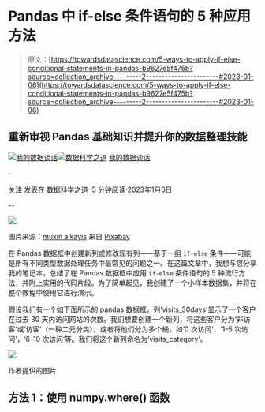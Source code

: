 # Pandas 中 if-else 条件语句的 5 种应用方法

> 原文：[https://towardsdatascience.com/5-ways-to-apply-if-else-conditional-statements-in-pandas-b9627e5f475b?source=collection_archive---------2-----------------------#2023-01-06](https://towardsdatascience.com/5-ways-to-apply-if-else-conditional-statements-in-pandas-b9627e5f475b?source=collection_archive---------2-----------------------#2023-01-06)

## 重新审视 Pandas 基础知识并提升你的数据整理技能

[](https://medium.com/@insightsbees?source=post_page-----b9627e5f475b--------------------------------)[![我的数据谈话](../Images/8adf8046dbb807d7613a324bdab8bc02.png)](https://medium.com/@insightsbees?source=post_page-----b9627e5f475b--------------------------------)[](https://towardsdatascience.com/?source=post_page-----b9627e5f475b--------------------------------)[![数据科学之道](../Images/a6ff2676ffcc0c7aad8aaf1d79379785.png)](https://towardsdatascience.com/?source=post_page-----b9627e5f475b--------------------------------) [我的数据谈话](https://medium.com/@insightsbees?source=post_page-----b9627e5f475b--------------------------------)

·

[关注](https://medium.com/m/signin?actionUrl=https%3A%2F%2Fmedium.com%2F_%2Fsubscribe%2Fuser%2Ff10c9348da09&operation=register&redirect=https%3A%2F%2Ftowardsdatascience.com%2F5-ways-to-apply-if-else-conditional-statements-in-pandas-b9627e5f475b&user=My+Data+Talk&userId=f10c9348da09&source=post_page-f10c9348da09----b9627e5f475b---------------------post_header-----------) 发表在 [数据科学之道](https://towardsdatascience.com/?source=post_page-----b9627e5f475b--------------------------------) ·5 分钟阅读·2023年1月6日[](https://medium.com/m/signin?actionUrl=https%3A%2F%2Fmedium.com%2F_%2Fvote%2Ftowards-data-science%2Fb9627e5f475b&operation=register&redirect=https%3A%2F%2Ftowardsdatascience.com%2F5-ways-to-apply-if-else-conditional-statements-in-pandas-b9627e5f475b&user=My+Data+Talk&userId=f10c9348da09&source=-----b9627e5f475b---------------------clap_footer-----------)

--

[](https://medium.com/m/signin?actionUrl=https%3A%2F%2Fmedium.com%2F_%2Fbookmark%2Fp%2Fb9627e5f475b&operation=register&redirect=https%3A%2F%2Ftowardsdatascience.com%2F5-ways-to-apply-if-else-conditional-statements-in-pandas-b9627e5f475b&source=-----b9627e5f475b---------------------bookmark_footer-----------)![](../Images/653970acab6f79ac21f6f4b15288ac6d.png)

图片来源：[muxin alkayis](https://pixabay.com/users/muxin25-17301468/?utm_source=link-attribution&utm_medium=referral&utm_campaign=image&utm_content=5364820) 来自 [Pixabay](https://pixabay.com//?utm_source=link-attribution&utm_medium=referral&utm_campaign=image&utm_content=5364820)

在 Pandas 数据框中创建新列或修改现有列——基于一组 `if-else` 条件——可能是所有不同类型数据处理任务中最常见的问题之一。在这篇文章中，我想与您分享我的笔记本，总结了在 Pandas 数据框中应用 `if-else` 条件语句的 5 种流行方法，并附上实用的代码片段。为了简单起见，我创建了一个小样本数据集，并将在整个教程中使用它进行演示。

假设我们有一个如下面所示的 pandas 数据框。列‘visits_30days’显示了一个客户在过去 30 天内访问网站的次数。我们想要创建一个新列，将这些客户分为‘非访客’或‘访客’（一种二元分类），或者将他们分为多个桶，如‘0 次访问’，‘1–5 次访问’，‘6-10 次访问’等。我们将这个新列命名为‘visits_category’。

![](../Images/327ad85ebfcb6fd6fbd9c0021d719432.png)

作者提供的图片

## 方法 1：使用 **numpy.where()** 函数
